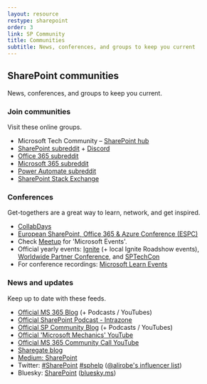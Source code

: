 ```yaml
---
layout: resource
restype: sharepoint
order: 3
link: SP Community
title: Communities
subtitle: News, conferences, and groups to keep you current
---
```


## SharePoint communities

News, conferences, and groups to keep you current.
  
### Join communities

Visit these online groups.

* Microsoft Tech Community – [SharePoint hub](https://techcommunity.microsoft.com/category/content_management)
* [SharePoint subreddit](https://old.reddit.com/r/sharepoint/) + [Discord](https://discord.gg/7FqFA9rQzR)
* [Office 365 subreddit](https://old.reddit.com/r/Office365/)
* [Microsoft 365 subreddit](https://old.reddit.com/r/Microsoft365/)
* [Power Automate subreddit](https://old.reddit.com/r/PowerAutomate/)
* [SharePoint Stack Exchange](https://sharepoint.stackexchange.com/)

### Conferences

Get-togethers are a great way to learn, network, and get inspired.

* [CollabDays](https://www.collabdays.org/)
* [European SharePoint, Office 365 & Azure Conference (ESPC)](https://www.sharepointeurope.com/)
* Check [Meetup](https://www.meetup.com/find/?keywords=microsoft&source=EVENTS) for 'Microsoft Events'.
* Official yearly events: [Ignite](https://ignite.microsoft.com/) (+ local Ignite Roadshow events), [Worldwide Partner Conference](https://partner.microsoft.com/), and [SPTechCon](http://www.sptechcon.com/)
* For conference recordings: [Microsoft Learn Events](https://learn.microsoft.com/events/)

### News and updates

Keep up to date with these feeds.

* [Official MS 365 Blog](https://www.microsoft.com/en-au/microsoft-365/blog/) (+ Podcasts / YouTubes)
* [Official SharePoint Podcast -  Intrazone](https://intrazone.libsyn.com)
* [Official SP Community Blog](https://techcommunity.microsoft.com/category/content_management/blog/spblog) (+ Podcasts / YouTubes)
* [Official 'Microsoft Mechanics' YouTube](https://www.youtube.com/user/@MSFTMechanics)
* [Official MS 365 Community Call YouTube](https://www.youtube.com/@MicrosoftCommunityLearning)
* [Sharegate blog](https://sharegate.com/blog/)
* [Medium: SharePoint](https://medium.com/tag/sharepoint)
* Twitter: [#SharePoint](https://twitter.com/search?q=%23sharepoint) [#sphelp](https://twitter.com/search?q=%23sphelp) ([@alirobe's influencer list](https://twitter.com/alirobe/lists/sharepoint-influencers/members))
* Bluesky: [SharePoint](https://bsky.app/search?q=%23SharePoint) ([bluesky.ms](https://bluesky.ms/))